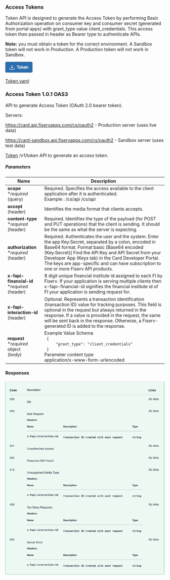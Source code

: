 ### Access Tokens



Token API is designed to generate the Access Token by performing Basic Authorization operation on consumer key and consumer secret (generated from portal apps) with grant_type value client_credentials. This access token then passed in header as Bearer type to authenticate APIs.

**Note:** you must obtain a token for the correct environment.  A Sandbox token will not work in Production. A Production token will not work in Sandbox.


[![Token](assets/images/token-button.png)](https://card-dit1-dsp.apimz.onefiserv.net:8079/tou/2637/915)



[Token.yaml](../reference/1.0.0/Token.yaml)









### Access Token   **1.0.1  OAS3**

API to generate Access Token (OAuth 2.0 bearer token).

Servers:

https://card.api.fiservapps.com/cs/oauth2 - Production server (uses live data)

https://card-sandbox.api.fiservapps.com/cs/oauth2 - Sandbox server (uses test data)




[Token](https://card.developer.fiserv.com/apis/token1#/Token:~:text=Token-,POST,-/v1/token)      /v1/token API to generate an access token.

##### Parameters

|                          Name                                |   Description                                                                                                                                                                                                                                                                                                                                     |
|--------------------------------------------------------------|---------------------------------------------------------------------------------------------------------------------------------------------------------------------------------------------------------------------------------------------------------------------------------------------------------------------------------------------------|
|   **scope** **required*<br>(query)                 |   Required. Specifies the access available to the client application after it is authenticated.   <br>Example : /cs/api   /cs/api                                                                                                                                                                                                                                     |
|   **accept**           <br>(header)                 |   Identifies the media format that clients accepts.                                                                                                                                                                                                                                                                                                               |
|   **content-type** **required*<br>(header)         |   Required. Identifies the type of the payload (for POST and PUT operations) that the client is sending. It should be the same as what the server is expecting.                                                                                                                                                                                                   |
|   **authorization** **required*<br>(header)        |   Required. Authenticates the user and the system. Enter the app Key:Secret, separated by a colon, encoded in Base64 format. Format basic [Base64 encoded (Key:Secret)] Find the API Key and API Secret from your Developer App (Keys tab) in the Card Developer Portal. The keys are app-specific and can have subscription to one or more Fiserv API products.  |
|   **x-fapi-financial-id** **required*<br>(header)  |   8 digit unique financial institute id assigned to each FI by Fiserv. If your application is serving multiple clients then x-fapi-financial-id signifies the financial institute id of FI your application is sending request for.                                                                                                                               |
|   **x-fapi-interaction-id**<br>(header)  |   Optional. Represents a transaction identification (transaction ID) value for tracking purposes. This field is optional in the request but always returned in the response. If a value is provided in the request, the same will be sent back in the response. Otherwise, a Fiserv-generated ID is added to the response.                                        |
|   **request** **required*<br>object       <br>(body)           |   Example Value   		Schema  <br>``` {```<br>```     "grant_type": "client_credentials"```<br>```  } ```  <br>Parameter content type   <br>application/x-www-form-urlencoded                                                                                                                                                                                                                              |

#### Responses

![carefully-crafted Markdown table](assets/images/responses-access-token.png)
